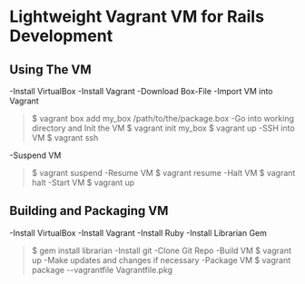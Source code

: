 Lightweight Vagrant VM for Rails Development
============================================

Using The VM
------------

-Install VirtualBox
-Install Vagrant
-Download Box-File
-Import VM into Vagrant
>$ vagrant box add my_box /path/to/the/package.box
-Go into working directory and Init the VM
>$ vagrant init my_box
>$ vagrant up
-SSH into VM 
>$ vagrant ssh

-Suspend VM
>$ vagrant suspend
-Resume VM
>$ vagrant resume
-Halt VM
>$ vagrant halt
-Start VM
>$ vagrant up


Building and Packaging VM
-------------------------------
-Install VirtualBox
-Install Vagrant
-Install Ruby
-Install Librarian Gem
>$ gem install librarian
-Install git
-Clone Git Repo
-Build VM
>$ vagrant up
-Make updates and changes if necessary
-Package VM
>$ vagrant package --vagrantfile Vagrantfile.pkg








